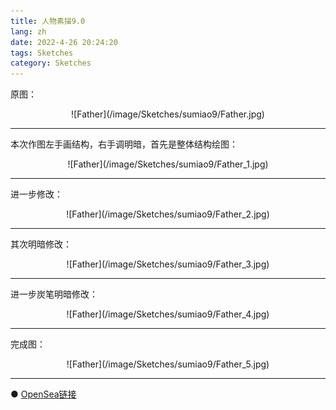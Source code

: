 ```yaml
---
title: 人物素描9.0
lang: zh
date: 2022-4-26 20:24:20
tags: Sketches
category: Sketches
---
```


原图：

<center>![Father](/image/Sketches/sumiao9/Father.jpg)</center>

----------------------------------------  

本次作图左手画结构，右手调明暗，首先是整体结构绘图：

<center>![Father](/image/Sketches/sumiao9/Father_1.jpg)</center>

----------------------------------------  

进一步修改：

<center>![Father](/image/Sketches/sumiao9/Father_2.jpg)</center>

----------------------------------------  

其次明暗修改：

<center>![Father](/image/Sketches/sumiao9/Father_3.jpg)</center>

----------------------------------------  

进一步炭笔明暗修改：

<center>![Father](/image/Sketches/sumiao9/Father_4.jpg)</center>

----------------------------------------  

完成图：

<center>![Father](/image/Sketches/sumiao9/Father_5.jpg)</center>

----------------------------------------  

● [OpenSea链接](https://opensea.io/assets/0x495f947276749ce646f68ac8c248420045cb7b5e/5538608732828411082250453030091092578936762873171210564831323252226139357185/ "Father")

<nft-card
contractAddress="0x495f947276749ce646f68ac8c248420045cb7b5e"
tokenId="5538608732828411082250453030091092578936762873171210564831323252226139357185">
</nft-card>
<script src="https://unpkg.com/embeddable-nfts/dist/nft-card.min.js"></script>
